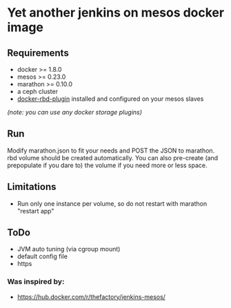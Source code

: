 # Yet another jenkins on mesos docker image


## Requirements
- docker >= 1.8.0
- mesos >= 0.23.0
- marathon >= 0.10.0
- a ceph cluster
- [docker-rbd-plugin](https://github.com/yp-engineering/rbd-docker-plugin) installed and configured on your mesos slaves

*(note: you can use any docker storage plugins)*

## Run
Modify marathon.json to fit your needs and POST the JSON to marathon. rbd volume should be created automatically. You can also pre-create (and prepopulate if you dare to) the volume if you need more or less space.
## Limitations
- Run only one instance per volume, so do not restart with marathon "restart app"

## ToDo
- JVM auto tuning (via cgroup mount)
- default config file
- https

### Was inspired by:
- https://hub.docker.com/r/thefactory/jenkins-mesos/

